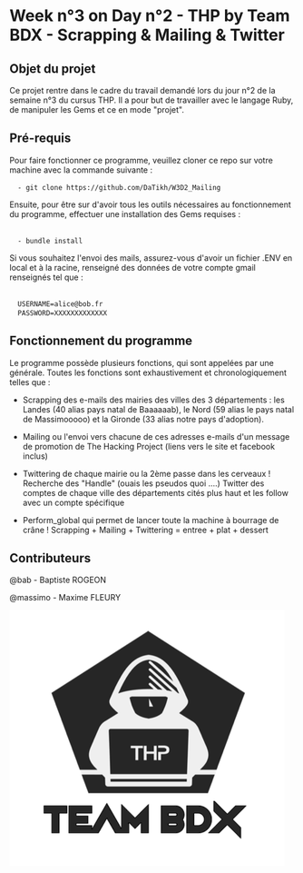 # Week n°3 on Day n°2 - THP by Team BDX - Scrapping & Mailing & Twitter

## Objet du projet

Ce projet rentre dans le cadre du travail demandé lors du jour n°2 de la semaine n°3 du cursus THP. Il a pour but de travailler avec le langage Ruby, de manipuler les Gems et ce en mode "projet".

## Pré-requis

Pour faire fonctionner ce programme, veuillez cloner ce repo sur votre machine avec la commande suivante :

```
  - git clone https://github.com/DaTikh/W3D2_Mailing
```

Ensuite, pour être sur d'avoir tous les outils nécessaires au fonctionnement du programme, effectuer une installation des Gems requises :

```

  - bundle install

```

Si vous souhaitez l'envoi des mails, assurez-vous d'avoir un fichier .ENV en local et à la racine, renseigné des données de votre compte gmail renseignés tel que :

```

  USERNAME=alice@bob.fr
  PASSWORD=XXXXXXXXXXXXX

```

## Fonctionnement du programme

Le programme possède plusieurs fonctions, qui sont appelées par une générale. Toutes les fonctions sont exhaustivement et chronologiquement telles que :

  - Scrapping des e-mails des mairies des villes des 3 départements : les Landes (40 alias pays natal de Baaaaaab), le Nord (59 alias le pays natal de Massimooooo) et la Gironde (33 alias notre pays d'adoption).

  - Mailing ou l'envoi vers chacune de ces adresses e-mails d'un message de promotion de The Hacking Project (liens vers le site et facebook inclus)

  - Twittering de chaque mairie ou la 2ème passe dans les cerveaux ! Recherche des "Handle" (ouais les pseudos quoi ....) Twitter des comptes de chaque ville des départements cités plus haut et les follow avec un compte spécifique

  - Perform_global qui permet de lancer toute la machine à bourrage de crâne !
    Scrapping + Mailing + Twittering = entree + plat + dessert

## Contributeurs

  @bab - Baptiste ROGEON

  @massimo - Maxime FLEURY

![Alt text](THP_BDX.png?raw=true "Title")
